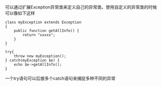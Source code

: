可以通过扩展Exception异常类来定义自己的异常类。使用自定义的异常类的时候可以像如下这样
```
class myException extends Exception
{
    public function getAllInfo() {
        return "xxxxx";
    }
}

try{
    throw new myException();
} catch(myException $e) {
    echo $e->getAllInfo();
}
```
一个try语句可以后接多个catch语句来捕捉多种不同的异常